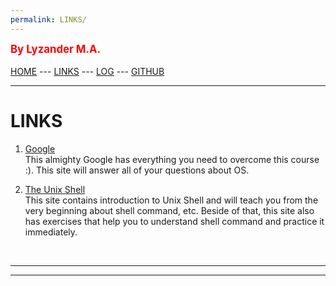 ```yaml
---
permalink: LINKS/
---
```

<span style="color:red; font-weight:bold; font-size:larger;">By Lyzander M.A.</span>
<br><br>
[HOME](..) ---
[LINKS](.) ---
[LOG](TXT/mylog.txt) ---
[GITHUB](https://github.com/LyzanderAndrylie/os222)
<br>
<hr>

# LINKS

1. [Google](https://www.google.com/)<br>
This almighty Google has everything you need to overcome this course :). This site will answer all of your questions about OS.

2. [The Unix Shell](https://swcarpentry.github.io/shell-novice/)<br>
This site contains introduction to Unix Shell and will teach you from the very beginning about shell command, etc. Beside of that, this site also has exercises that help you to understand shell command and practice it immediately.
<br>
<hr>
<hr>
<br>
